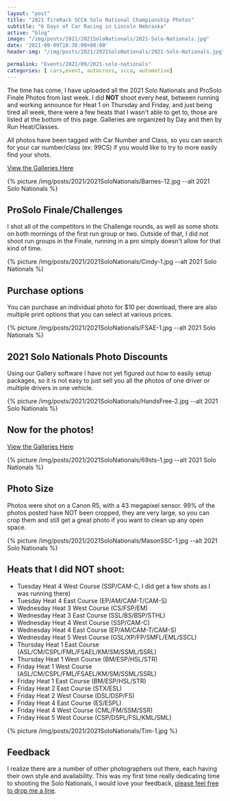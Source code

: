 ```yaml
---
layout: "post"
title: "2021 TireRack SCCA Solo National Championship Photos"
subtitle: "6 Days of Car Racing in Lincoln Nebraska"
active: "blog"
image: "/img/posts/2021/2021SoloNationals/2021-Solo-Nationals.jpg"
date: '2021-09-09T18:30:00+00:00'
header-img: "/img/posts/2021/2021SoloNationals/2021-Solo-Nationals.jpg"

permalink: "Events/2021/09/2021-solo-nationals"
categories: [ cars,event, autocross, scca, automotive]
---
```

The time has come, I have uploaded all the 2021 Solo Nationals and ProSolo Finale Photos from last week. I did **NOT** shoot every heat, between running and working announce for Heat 1 on Thursday and Friday, and just being tired all week, there were a few heats that I wasn't able to get to, those are listed at the bottom of this page. Galleries are organized by Day and then by Run Heat/Classes.

All photos have been tagged with Car Number and Class, so you can search for your car number/class (ex: 99CS) if you would like to try to more easily find your shots.

[View the Galleries Here](https://photos.rainbowmarks.com/2021/Cars/2021-Solo-Nationals-and-ProSolo-Finale)

{% picture /img/posts/2021/2021SoloNationals/Barnes-12.jpg --alt 2021 Solo Nationals %}

## ProSolo Finale/Challenges
I shot all of the competitors in the Challenge rounds, as well as some shots on both mornings of the first run group or two. Outside of that, I did not shoot run groups in the Finale, running in a pro simply doesn't allow for that kind of time.

{% picture /img/posts/2021/2021SoloNationals/Cindy-1.jpg --alt 2021 Solo Nationals %}

## Purchase options
You can purchase an individual photo for $10 per download, there are also multiple print options that you can select at various prices.

{% picture /img/posts/2021/2021SoloNationals/FSAE-1.jpg --alt 2021 Solo Nationals %}

## 2021 Solo Nationals Photo Discounts
Using our Gallery software I have not yet figured out how to easily setup packages, so it is not easy to just sell you all the photos of one driver or multiple drivers in one vehicle.

{% picture /img/posts/2021/2021SoloNationals/HandsFree-2.jpg --alt 2021 Solo Nationals %}

## Now for the photos!

[View the Galleries Here](https://photos.rainbowmarks.com/2021/Cars/2021-Solo-Nationals-and-ProSolo-Finale)

{% picture /img/posts/2021/2021SoloNationals/69sts-1.jpg --alt 2021 Solo Nationals %}

## Photo Size
Photos were shot on a Canon R5, with a 43 megapixel sensor. 99% of the photos posted have NOT been cropped, they are very large, so you can crop them and still get a great photo if you want to clean up any open space.

{% picture /img/posts/2021/2021SoloNationals/MasonSSC-1.jpg --alt 2021 Solo Nationals %}

## Heats that I did NOT shoot:
- Tuesday Heat 4 West Course (SSP/CAM-C, I did get a few shots as I was running there)
- Tuesday Heat 4 East Course (EP/AM/CAM-T/CAM-S)
- Wednesday Heat 3 West Course (CS/FSP/EM)
- Wednesday Heat 3 East Course (SSL/BS/BSP/STHL)
- Wednesday Heat 4 West Course (SSP/CAM-C)
- Wednesday Heat 4 East Course (EP/AM/CAM-T/CAM-S)
- Wednesday Heat 5 West Course (GSL/XP/FP/SMFL/EML/SSCL)
- Thursday Heat 1 East Course (ASL/CM/CSPL/FML/FSAEL/KM/SM/SSML/SSRL)
- Thursday Heat 1 West Course (BM/ESP/HSL/STR)
- Friday Heat 1 West Course (ASL/CM/CSPL/FML/FSAEL/KM/SM/SSML/SSRL)
- Friday Heat 1 East Course (BM/ESP/HSL/STR)
- Friday Heat 2 East Course (STX/ESL)
- Friday Heat 2 West Course (DSL/DSP/FS)
- Friday Heat 4 East Course (ES/ESPL)
- Friday Heat 4 West Course (CML/FM/SSM/SSR)
- Friday Heat 5 West Course (CSP/DSPL/FSL/KML/SML)

{% picture /img/posts/2021/2021SoloNationals/Tim-1.jpg %}


## Feedback
I realize there are a number of other photographers out there, each having their own style and availability. This was my first time really dedicating time to shooting the Solo Nationals, I would love your feedback, [please feel free to drop me a line](https://chrishammond.com/contact/).

